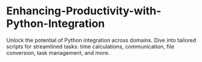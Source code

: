 # Enhancing-Productivity-with-Python-Integration
Unlock the potential of Python integration across domains. Dive into tailored scripts for streamlined tasks: time calculations, communication, file conversion, task management, and more.
